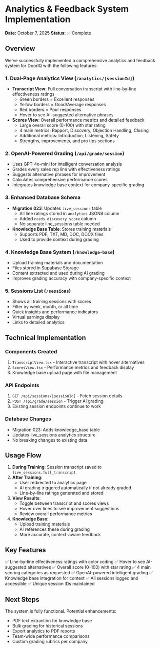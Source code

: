 # Analytics & Feedback System Implementation

**Date:** October 7, 2025
**Status:** ✅ Complete

## Overview

We've successfully implemented a comprehensive analytics and feedback system for DoorIQ with the following features:

### 1. Dual-Page Analytics View (`/analytics/[sessionId]`)
- **Transcript View**: Full conversation transcript with line-by-line effectiveness ratings
  - Green borders = Excellent responses
  - Yellow borders = Good/Average responses  
  - Red borders = Poor responses
  - Hover to see AI-suggested alternative phrases
- **Scores View**: Overall performance metrics and detailed feedback
  - Large overall score (0-100) with star rating
  - 4 main metrics: Rapport, Discovery, Objection Handling, Closing
  - Additional metrics: Introduction, Listening, Safety
  - Strengths, improvements, and pro tips sections

### 2. OpenAI-Powered Grading (`/api/grade/session`)
- Uses GPT-4o-mini for intelligent conversation analysis
- Grades every sales rep line with effectiveness ratings
- Suggests alternative phrases for improvement
- Calculates comprehensive performance scores
- Integrates knowledge base context for company-specific grading

### 3. Enhanced Database Schema
- **Migration 023**: Updates `live_sessions` table
  - All line ratings stored in `analytics` JSONB column
  - Added `needs_discovery_score` column
  - No separate line_sessions table needed
- **Knowledge Base Table**: Stores training materials
  - Supports PDF, TXT, MD, DOC, DOCX files
  - Used to provide context during grading

### 4. Knowledge Base System (`/knowledge-base`)
- Upload training materials and documentation
- Files stored in Supabase Storage
- Content extracted and used during AI grading
- Improves grading accuracy with company-specific context

### 5. Sessions List (`/sessions`)
- Shows all training sessions with scores
- Filter by week, month, or all time
- Quick insights and performance indicators
- Virtual earnings display
- Links to detailed analytics

## Technical Implementation

### Components Created
1. `TranscriptView.tsx` - Interactive transcript with hover alternatives
2. `ScoresView.tsx` - Performance metrics and feedback display
3. Knowledge base upload page with file management

### API Endpoints
1. `GET /api/sessions/[sessionId]` - Fetch session details
2. `POST /api/grade/session` - Trigger AI grading
3. Existing session endpoints continue to work

### Database Changes
- Migration 023: Adds knowledge_base table
- Updates live_sessions analytics structure
- No breaking changes to existing data

## Usage Flow

1. **During Training**: Session transcript saved to `live_sessions.full_transcript`
2. **After Training**: 
   - User redirected to analytics page
   - AI grading triggered automatically if not already graded
   - Line-by-line ratings generated and stored
3. **View Results**:
   - Toggle between transcript and scores views
   - Hover over lines to see improvement suggestions
   - Review overall performance metrics
4. **Knowledge Base**:
   - Upload training materials
   - AI references these during grading
   - More accurate, context-aware feedback

## Key Features

✅ Line-by-line effectiveness ratings with color coding
✅ Hover to see AI-suggested alternatives
✅ Overall score (0-100) with star rating
✅ 4 main scoring categories as requested
✅ OpenAI-powered intelligent grading
✅ Knowledge base integration for context
✅ All sessions logged and accessible
✅ Unique session IDs maintained

## Next Steps

The system is fully functional. Potential enhancements:
- PDF text extraction for knowledge base
- Bulk grading for historical sessions
- Export analytics to PDF reports
- Team-wide performance comparisons
- Custom grading rubrics per company
